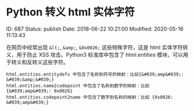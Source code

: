 # Python 转义 html 实体字符


ID: 687
Status: publish
Date: 2018-06-22 10:21:00
Modified: 2020-05-16 11:13:43


在网页中经常出现 `&lt;`, `&amp;`, `&0x0026;` 这些特殊字符，这是 html 实体字符转义，用于防止 XSS 攻击。Python3 标准库中包含了 html.entities 模块，可以用于转义和反转义这些字符。

```
html.entities.entitydefs 中包含了名称到符号的映射：比如{&#039;amp&#039;: &#039;&amp;&#039;}
html.entities.name2codepoint 中包含了名称到数字的映射：比如 {&#039;amp&#039;: 0x0026}
html.entities.codepoint2name 中包含了数字到名称的映射：比如 {0x0026: &#039;amp&#039;}
```